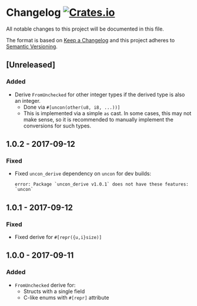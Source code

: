 # Changelog [![Crates.io][crate-badge]][crate]
All notable changes to this project will be documented in this file.

The format is based on [Keep a Changelog](http://keepachangelog.com/en/1.0.0/)
and this project adheres to [Semantic Versioning](http://semver.org/spec/v2.0.0.html).

## [Unreleased]
### Added
- Derive `FromUnchecked` for other integer types if the derived type is also an
  integer.
  - Done via `#[uncon(other(u8, i8, ...))]`
  - This is implemented via a simple `as` cast. In some cases, this may not make
    sense, so it is recommended to manually implement the conversions for such
    types.

## 1.0.2 - 2017-09-12
### Fixed
- Fixed `uncon_derive` dependency on `uncon` for dev builds:

  ```
  error: Package `uncon_derive v1.0.1` does not have these features: `uncon`
  ```

## 1.0.1 - 2017-09-12
### Fixed
- Fixed derive for `#[repr({u,i}size)]`

## 1.0.0 - 2017-09-11
### Added
- `FromUnchecked` derive for:
    - Structs with a single field
    - C-like enums with `#[repr]` attribute

[crate]:       https://crates.io/crates/uncon_derive
[crate-badge]: https://img.shields.io/crates/v/uncon_derive.svg
